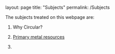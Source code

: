 layout: page
title: "Subjects"
permalink: /Subjects

The subjects treated on this webpage are:

 1. Why Circular?
 
 2. [Primary metal resources](https://github.com/Njeapp2/RWE-Track/2_Page.md)
 3. 
    



